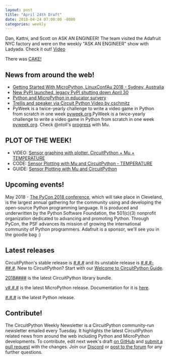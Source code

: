 ```yaml
---
layout: post
title: "April 24th Draft"
date: 2018-04-24 07:00:00 -0800
categories: weekly
---
```


Dan, Kattni, and Scott on ASK AN ENGINEER! The team visited the Adafruit NYC factory and were on the weekly "ASK AN ENGINEER" show with Ladyada. Check it out! [Video](https://youtu.be/3kxSh7OX8jg)

There was [CAKE!](https://www.flickr.com/search/?sort=date-taken-desc&safe_search=1&tags=blinkacake&user_id=35434449%40N08&view_all=1)

## News from around the web!
* [Getting Started With MicroPython, LinuxConfAu 2018 - Sydney, Australia](https://youtu.be/5mAmzaZuorA)
* [New PyPI launched, legacy PyPI shutting down April 30](https://pythoninsider.blogspot.com/2018/04/new-pypi-launched-legacy-pypi-shutting.html)
* [Python and MicroPython in educator survery](https://blog.adafruit.com/2018/04/19/sparkfun-k-12-survey-results-sparkfunedu/)
* [Trellis and speaker via Circuit Python Video by cschmitz](https://vimeo.com/265899480)
* PyWeek is a twice-yearly challenge to write a video game in Python from scratch in one week [pyweek.org](http://www.pyweek.org).PyWeek is a twice-yearly challenge to write a video game in Python from scratch in one week [pyweek.org](http://www.pyweek.org). Check @ntoll's [progress](https://twitter.com/ntoll/status/986685389552390144) with Mu.

## PLOT OF THE WEEK!
* VIDEO: [Sensor graphing with plotter. CircuitPython + Mu + TEMPERATURE](https://youtu.be/SxlxN0bL0wI)
* CODE: [Sensor Plotting with Mu and CircuitPython - TEMPERATURE](https://github.com/adafruit/Adafruit_Learning_System_Guides/blob/master/Sensor_Plotting_With_Mu_CircuitPython/temperature.py)
* GUIDE: [Sensor Plotting with Mu and CircuitPython](https://learn.adafruit.com/sensor-plotting-with-mu-and-circuitpython/temperature)

## Upcoming events!
May 2018 - [The PyCon 2018 conference](https://us.pycon.org/2018/about/), which will take place in Cleveland, is the largest annual gathering for the community using and developing the open-source Python programming language. It is produced and underwritten by the Python Software Foundation, the 501(c)(3) nonprofit organization dedicated to advancing and promoting Python. Through PyCon, the PSF advances its mission of growing the international community of Python programmers. Adafruit is a sponsor, we'll see you in the goodie bag :)

## Latest releases

CircuitPython's stable release is [#.#.#](https://github.com/adafruit/circuitpython/releases/latest) and its unstable release is [#.#.#-##.#](https://github.com/adafruit/circuitpython/releases). New to CircuitPython? Start with our [Welcome to CircuitPython Guide](https://learn.adafruit.com/welcome-to-circuitpython).

[2018####](https://github.com/adafruit/Adafruit_CircuitPython_Bundle/releases/latest) is the latest CircuitPython library bundle.

[v#.#.#](https://micropython.org/download) is the latest MicroPython release. Documentation for it is [here](http://docs.micropython.org/en/latest/pyboard/).

[#.#.#](https://www.python.org/downloads/) is the latest Python release.

## Contribute!

The CircuitPython Weekly Newsletter is a CircuitPython community-run newsletter emailed every Tuesday. It highlights the latest CircuitPython related news from around the web including Python and MicroPython developments. To contribute, edit next week's draft [on GitHub](https://github.com/adafruit/circuitpython-weekly-newsletter/tree/gh-pages/_drafts) and [submit a pull request](https://help.github.com/articles/editing-files-in-your-repository/) with the changes. Join our [Discord](https://adafru.it/discord) or [post to the forum](https://forums.adafruit.com/viewforum.php?f=60) for any further questions.
